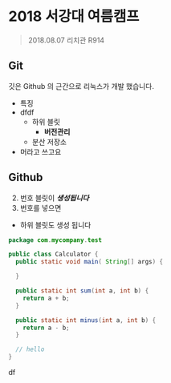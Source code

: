 # 2018 서강대 여름캠프

> 2018.08.07
> 리치관 R914

## Git


깃은 Github 의 근간으로 리눅스가 개발 했습니다.

- 특징
- dfdf
  - 하위 블릿
    - __버전관리__
  - 분산 저장소
- 머라고 쓰고요

## Github

2. 번호 블릿이 ***생성됩니다***
1. 번호를 넣으면
  - 하위 블릿도 생성 됩니다

```java
package com.mycompany.test

public class Calculator {
  public static void main( String[] args) {

  }

  public static int sum(int a, int b) {
    return a + b;
  }

  public static int minus(int a, int b) {
    return a - b;
  }

  // hello
}
```









df






















